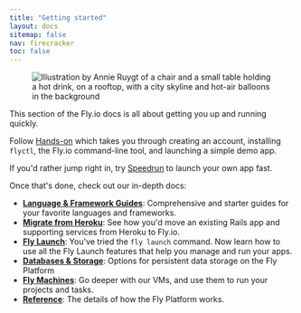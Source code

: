 ```yaml
---
title: "Getting started"
layout: docs
sitemap: false
nav: firecracker
toc: false
---
```


<figure>
  <img src="/static/images/docs-guide.webp" srcset="/static/images/docs-guide@2x.webp 2x" alt="Illustration by Annie Ruygt of a chair and a small table holding a hot drink, on a rooftop, with a city skyline and hot-air balloons in the background">
</figure>

This section of the Fly.io docs is all about getting you up and running quickly.

Follow [Hands-on](/docs/hands-on/) which takes you through creating an account, installing `flyctl`, the Fly.io command-line tool, and launching a simple demo app.

If you'd rather jump right in, try [Speedrun](/docs/speedrun/) to launch your own app fast.

Once that's done, check out our in-depth docs:

* **[Language & Framework Guides](/docs/languages-and-frameworks/)**: Comprehensive and starter guides for your favorite languages and frameworks.
* **[Migrate from Heroku](/docs/rails/getting-started/migrate-from-heroku/)**: See how you'd move an existing Rails app and supporting services from Heroku to Fly.io.
* **[Fly Launch](/docs/apps)**: You've tried the `fly launch` command. Now learn how to use all the Fly Launch features that help you manage and run your apps.
* **[Databases & Storage](/docs/database-storage-guides/)**: Options for persistent data storage on the Fly Platform
* **[Fly Machines](/docs/machines/)**: Go deeper with our VMs, and use them to run your projects and tasks.
* **[Reference](/docs/reference)**: The details of how the Fly Platform works.
